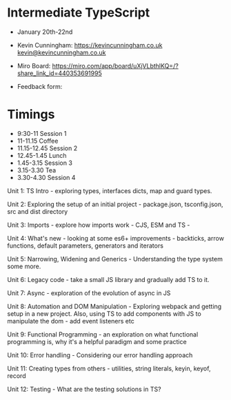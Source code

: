 # Intermediate TypeScript

- January 20th-22nd
- Kevin Cunningham: https://kevincunningham.co.uk kevin@kevincunningham.co.uk

- Miro Board: https://miro.com/app/board/uXjVLbthlKQ=/?share_link_id=440353691995
- Feedback form: 

# Timings

- 9:30-11 Session 1
- 11-11.15 Coffee
- 11.15-12.45 Session 2
- 12.45-1.45 Lunch
- 1.45-3.15 Session 3
- 3.15-3.30 Tea
- 3.30-4.30 Session 4

Unit 1: TS Intro - exploring types, interfaces dicts, map and guard types.

Unit 2: Exploring the setup of an initial project - package.json, tsconfig.json, src and dist directory

Unit 3: Imports - explore how imports work - CJS, ESM and TS -

Unit 4: What's new - looking at some es6+ improvements - backticks, arrow functions, default parameters, generators and iterators

Unit 5: Narrowing, Widening and Generics - Understanding the type system some more.

Unit 6: Legacy code - take a small JS library and gradually add TS to it.

Unit 7: Async - exploration of the evolution of async in JS

Unit 8: Automation and DOM Manipulation - Exploring webpack and getting setup in a new project. Also, using TS to add components with JS to manipulate the dom - add event listeners etc

Unit 9: Functional Programming - an exploration on what functional programming is, why it's a helpful paradigm and some practice

Unit 10: Error handling - Considering our error handling approach

Unit 11: Creating types from others - utilities, string literals, keyin, keyof, record

Unit 12: Testing - What are the testing solutions in TS?
